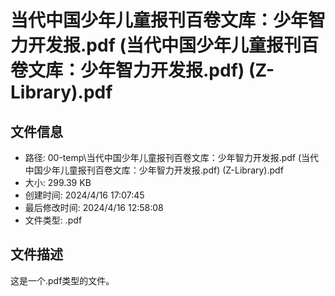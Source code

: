 ﻿# 当代中国少年儿童报刊百卷文库：少年智力开发报.pdf (当代中国少年儿童报刊百卷文库：少年智力开发报.pdf) (Z-Library).pdf

## 文件信息
- 路径: 00-temp\当代中国少年儿童报刊百卷文库：少年智力开发报.pdf (当代中国少年儿童报刊百卷文库：少年智力开发报.pdf) (Z-Library).pdf
- 大小: 299.39 KB
- 创建时间: 2024/4/16 17:07:45
- 最后修改时间: 2024/4/16 12:58:08
- 文件类型: .pdf

## 文件描述
这是一个.pdf类型的文件。

